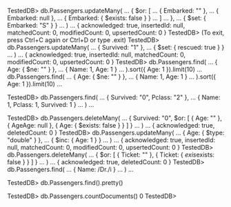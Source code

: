 
TestedDB> db.Passengers.updateMany(
...   { $or: [
...       { Embarked: "" },
...       { Embarked: null },
...       { Embarked: { $exists: false } }
...     ]
...   },
...   { $set: { Embarked: "S" } }
... )
...
{
  acknowledged: true,
  insertedId: null,
  matchedCount: 0,
  modifiedCount: 0,
  upsertedCount: 0
}
TestedDB>
(To exit, press Ctrl+C again or Ctrl+D or type .exit)
TestedDB> db.Passengers.updateMany(
...   { Survived: "1" },
...   { $set: { rescued: true } }
... )
...
{
  acknowledged: true,
  insertedId: null,
  matchedCount: 0,
  modifiedCount: 0,
  upsertedCount: 0
}
TestedDB> db.Passengers.find(
...   { Age: { $ne: "" } },
...   { Name: 1, Age: 1 }
... ).sort({ Age: 1 }).limit(10)
... db.Passengers.find(
...   { Age: { $ne: "" } },
...   { Name: 1, Age: 1 }
... ).sort({ Age: 1 }).limit(10)
...

TestedDB> db.Passengers.find(
...   { Survived: "0", Pclass: "2" },
...   { Name: 1, Pclass: 1, Survived: 1 }
... )
...

TestedDB> db.Passengers.deleteMany(
...   { Survived: "0", $or: [ { Age: "" }, { AgeAge: null }, { Age: { $exists: false } } ] }
... )
...
{ acknowledged: true, deletedCount: 0 }
TestedDB> db.Passengers.updateMany(
...   { Age: { $type: "double" } },
...   { $inc: { Age: 1 } }
... )
...
{
  acknowledged: true,
  insertedId: null,
  matchedCount: 0,
  modifiedCount: 0,
  upsertedCount: 0
}
TestedDB> db.Passengers.deleteMany(
...   { $or: [ { Ticket: "" }, { Ticket: { $exis$exists: false } } ] }
... )
...
{ acknowledged: true, deletedCount: 0 }
TestedDB> db.Passengers.find(
...   { Name: /Dr\./i }
... )
...

TestedDB> db.Passengers.find().pretty()

TestedDB> db.Passengers.countDocuments()
0
TestedDB>
